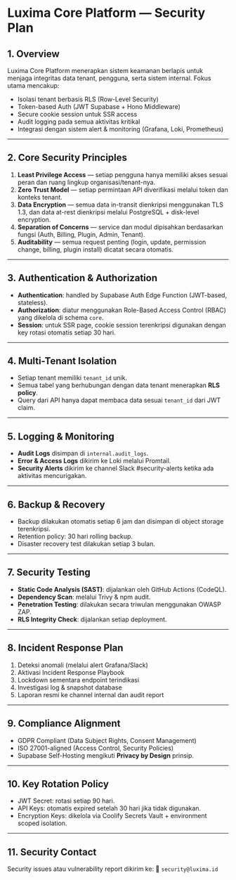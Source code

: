 # Luxima Core Platform — Security Plan

## 1. Overview
Luxima Core Platform menerapkan sistem keamanan berlapis untuk menjaga integritas data tenant, pengguna, serta sistem internal. Fokus utama mencakup:
- Isolasi tenant berbasis RLS (Row-Level Security)
- Token-based Auth (JWT Supabase + Hono Middleware)
- Secure cookie session untuk SSR access
- Audit logging pada semua aktivitas kritikal
- Integrasi dengan sistem alert & monitoring (Grafana, Loki, Prometheus)

---

## 2. Core Security Principles
1. **Least Privilege Access** — setiap pengguna hanya memiliki akses sesuai peran dan ruang lingkup organisasi/tenant-nya.
2. **Zero Trust Model** — setiap permintaan API diverifikasi melalui token dan konteks tenant.
3. **Data Encryption** — semua data in-transit dienkripsi menggunakan TLS 1.3, dan data at-rest dienkripsi melalui PostgreSQL + disk-level encryption.
4. **Separation of Concerns** — service dan modul dipisahkan berdasarkan fungsi (Auth, Billing, Plugin, Admin, Tenant).
5. **Auditability** — semua request penting (login, update, permission change, billing, plugin install) dicatat secara otomatis.

---

## 3. Authentication & Authorization
- **Authentication**: handled by Supabase Auth Edge Function (JWT-based, stateless).
- **Authorization**: diatur menggunakan Role-Based Access Control (RBAC) yang dikelola di schema `core`.
- **Session**: untuk SSR page, cookie session terenkripsi digunakan dengan key rotasi otomatis setiap 30 hari.

---

## 4. Multi-Tenant Isolation
- Setiap tenant memiliki `tenant_id` unik.
- Semua tabel yang berhubungan dengan data tenant menerapkan **RLS policy**.
- Query dari API hanya dapat membaca data sesuai `tenant_id` dari JWT claim.

---

## 5. Logging & Monitoring
- **Audit Logs** disimpan di `internal.audit_logs`.
- **Error & Access Logs** dikirim ke Loki melalui Promtail.
- **Security Alerts** dikirim ke channel Slack #security-alerts ketika ada aktivitas mencurigakan.

---

## 6. Backup & Recovery
- Backup dilakukan otomatis setiap 6 jam dan disimpan di object storage terenkripsi.
- Retention policy: 30 hari rolling backup.
- Disaster recovery test dilakukan setiap 3 bulan.

---

## 7. Security Testing
- **Static Code Analysis (SAST)**: dijalankan oleh GitHub Actions (CodeQL).
- **Dependency Scan**: melalui Trivy & npm audit.
- **Penetration Testing**: dilakukan secara triwulan menggunakan OWASP ZAP.
- **RLS Integrity Check**: dijalankan setiap deployment.

---

## 8. Incident Response Plan
1. Deteksi anomali (melalui alert Grafana/Slack)
2. Aktivasi Incident Response Playbook
3. Lockdown sementara endpoint terindikasi
4. Investigasi log & snapshot database
5. Laporan resmi ke channel internal dan audit report

---

## 9. Compliance Alignment
- GDPR Compliant (Data Subject Rights, Consent Management)
- ISO 27001-aligned (Access Control, Security Policies)
- Supabase Self-Hosting mengikuti **Privacy by Design** prinsip.

---

## 10. Key Rotation Policy
- JWT Secret: rotasi setiap 90 hari.
- API Keys: otomatis expired setelah 30 hari jika tidak digunakan.
- Encryption Keys: dikelola via Coolify Secrets Vault + environment scoped isolation.

---

## 11. Security Contact
Security issues atau vulnerability report dikirim ke:
📧 `security@luxima.id`
